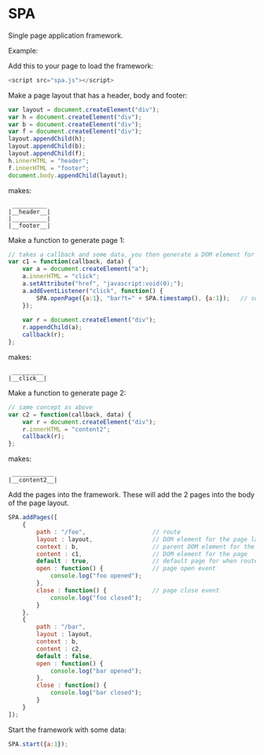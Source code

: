 # SPA

Single page application framework.

Example:

Add this to your page to load the framework:

```javascript
<script src="spa.js"></script>
```

Make a page layout that has a header, body and footer:

```javascript
var layout = document.createElement("div");
var h = document.createElement("div");
var b = document.createElement("div");
var f = document.createElement("div");
layout.appendChild(h);
layout.appendChild(b);
layout.appendChild(f);
h.innerHTML = "header";
f.innerHTML = "footer";
document.body.appendChild(layout);
```

makes:

```
 __________
|__header__|
|__________|
|__footer__|
```

Make a function to generate page 1:

```javascript
// takes a callback and some data, you then generate a DOM element for your page using the data, then use the callback with your page element
var c1 = function(callback, data) {
	var a = document.createElement("a");
	a.innerHTML = "click";
	a.setAttribute("href", "javascript:void(0);");
	a.addEventListener("click", function() {
		SPA.openPage({a:1}, "bar?t=" + SPA.timestamp(), {a:1});   // switch to page 2, use timestamp to generate a new instance of the page even if the page was visited before. As well send some data.
	});
	
	var r = document.createElement("div");
	r.appendChild(a);
	callback(r);
};
```

makes:

```
 _________
|__click__|
```

Make a function to generate page 2:

```javascript
// same concept as above
var c2 = function(callback, data) {
	var r = document.createElement("div");
	r.innerHTML = "content2";
	callback(r);
};
```

makes:

```
 ____________
|__content2__|
```

Add the pages into the framework. These will add the 2 pages into the body of the page layout.

```javascript
SPA.addPages([
	{
		path : "/foo",                   // route
		layout : layout,                 // DOM element for the page layout
		context : b,                     // parent DOM element for the page
		content : c1,                    // DOM element for the page
		default : true,                  // default page for when route is not resolved
		open : function() {              // page open event
			console.log("foo opened"); 
		},
		close : function() {             // page close event
			console.log("foo closed");
		}
	},
	{
		path : "/bar",
		layout : layout,
		context : b,
		content : c2,
		default : false,
		open : function() {
			console.log("bar opened");
		},
		close : function() {
			console.log("bar closed");
		}
	}
]);
```

Start the framework with some data:

```javascript
SPA.start({a:1});
```